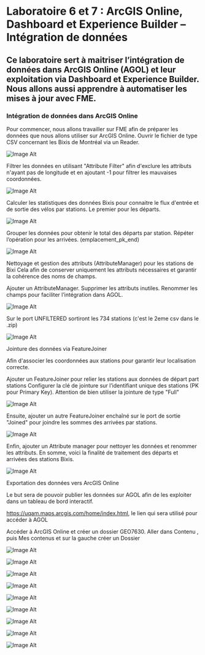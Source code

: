 # Laboratoire 6 et 7 : ArcGIS Online, Dashboard et Experience Builder – Intégration de données
## Ce laboratoire sert à maitriser l’intégration de données dans ArcGIS Online (AGOL) et leur exploitation via Dashboard et Experience Builder. Nous allons aussi apprendre à automatiser les mises à jour avec FME.

### Intégration de données dans ArcGIS Online
Pour commencer, nous allons travailler sur FME afin de préparer les données que nous allons utiliser sur ArcGIS Online.
Ouvrir le fichier de type CSV concernant les Bixis de Montréal via un Reader.

![Image Alt](https://github.com/Lorry139/geo7630h25/blob/3889ba1f9d06052aff53ebbd1a286ee701cd765f/Laboratoire%206/LABO6_1.png)

Filtrer les données en utilisant "Attribute Filter" afin d'exclure les attributs n'ayant pas de longitude et en ajoutant -1 pour filtrer les mauvaises coordonnées.

![Image Alt](https://github.com/Lorry139/geo7630h25/blob/3889ba1f9d06052aff53ebbd1a286ee701cd765f/Laboratoire%206/LABO6_2.png)

Calculer les statistiques des données Bixis pour connaitre le flux d'entrée et de sortie des vélos par stations. Le premier pour les départs.

![Image Alt](https://github.com/Lorry139/geo7630h25/blob/3889ba1f9d06052aff53ebbd1a286ee701cd765f/Laboratoire%206/LABO6_3.png)

Grouper les données pour obtenir le total des départs par station.
Répéter l’opération pour les arrivées. (emplacement_pk_end)

![Image Alt](https://github.com/Lorry139/geo7630h25/blob/3889ba1f9d06052aff53ebbd1a286ee701cd765f/Laboratoire%206/LABO6_4.png)

Nettoyage et gestion des attributs (AttributeManager) pour les stations de Bixi
Cela afin de conserver uniquement les attributs nécessaires et garantir la cohérence des noms de champs.

Ajouter un AttributeManager.
Supprimer les attributs inutiles.
Renommer les champs pour faciliter l’intégration dans AGOL.

![Image Alt](https://github.com/Lorry139/geo7630h25/blob/3889ba1f9d06052aff53ebbd1a286ee701cd765f/Laboratoire%206/LABO6_5.png)

Sur le port UNFILTERED sortiront les 734 stations (c'est le 2eme csv dans le .zip)

![Image Alt](https://github.com/Lorry139/geo7630h25/blob/3889ba1f9d06052aff53ebbd1a286ee701cd765f/Laboratoire%206/LABO6_7.png)

Jointure des données via FeatureJoiner

Afin d'associer les coordonnées aux stations pour garantir leur localisation correcte.

Ajouter un FeatureJoiner pour relier les stations aux données de départ part stations
Configurer la clé de jointure sur l’identifiant unique des stations (PK pour Primary Key).
Attention de bien utiliser la jointure de type "Full"

![Image Alt](https://github.com/Lorry139/geo7630h25/blob/3889ba1f9d06052aff53ebbd1a286ee701cd765f/Laboratoire%206/LABO6_8.png)

Ensuite, ajouter un autre FeatureJoiner enchaîné sur le port de sortie "Joined" pour joindre les sommes des arrivées par stations.

![Image Alt](https://github.com/Lorry139/geo7630h25/blob/3889ba1f9d06052aff53ebbd1a286ee701cd765f/Laboratoire%206/LABO6_9.png)

Enfin, ajouter un Attribute manager pour nettoyer les données et renommer les attributs.
En somme, voici la finalité de traitement des départs et arrivées des stations Bixis.

![Image Alt](https://github.com/Lorry139/geo7630h25/blob/3889ba1f9d06052aff53ebbd1a286ee701cd765f/Laboratoire%206/LABO6_11.png)

Exportation des données vers ArcGIS Online

Le but sera de pouvoir publier les données sur AGOL afin de les exploiter dans un tableau de bord interactif.

https://uqam.maps.arcgis.com/home/index.html, le lien qui sera utilisé pour accéder à AGOL

Accéder à ArcGIS Online et créer un dossier GEO7630.
Aller dans Contenu , puis Mes contenus et sur la gauche créer un Dossier

![Image Alt](https://github.com/Lorry139/geo7630h25/blob/51d8739825dcba50a8b66ec800d7da3a3aa40310/Laboratoire%206/LABO6_12.png)


![Image Alt](https://github.com/Lorry139/geo7630h25/blob/51d8739825dcba50a8b66ec800d7da3a3aa40310/Laboratoire%206/LABO6_13.png)

![Image Alt]()

![Image Alt]()

![Image Alt]()

![Image Alt]()

![Image Alt]()

![Image Alt]()

![Image Alt]()
